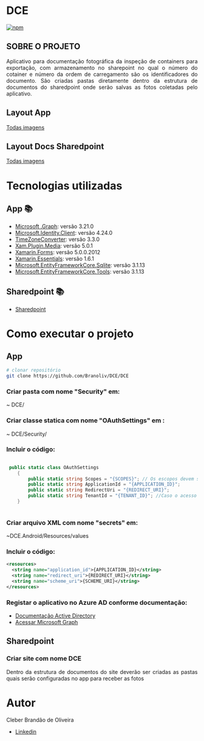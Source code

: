 # DCE

[![npm](https://img.shields.io/npm/l/react)](https://github.com/Branoliv/DCE/blob/master/LICENSE)


## SOBRE O PROJETO

<p align="justify">Aplicativo para documentação fotográfica da inspeção de containers para exportação, com armazenamento no sharepoint no qual o número do cotainer e número da ordem de carregamento são os identificadores do documento.  São criadas pastas diretamente dentro da estrutura de documentos do sharedpoint onde serão salvas as fotos 
 coletadas pelo aplicativo.</p>

## Layout App

<a href="https://github.com/Branoliv/DCE/blob/master/Assets/App/">Todas imagens</a>

## Layout Docs Sharedpoint

<a href="https://github.com/Branoliv/DCE/blob/master/Assets/Sharedpoint/">Todas imagens</a>

# Tecnologias utilizadas
## App :books:
     
   - [Microsoft .Graph](https://github.com/microsoftgraph/msgraph-sdk-dotnet): versão 3.21.0
   - [Microsoft.Identity.Client](https://www.nuget.org/packages/Microsoft.Identity.Client/): versão 4.24.0
   - [TimeZoneConverter](https://github.com/mattjohnsonpint/TimeZoneConverter): versão 3.3.0
   - [Xam.Plugin.Media](https://github.com/jamesmontemagno/MediaPlugin): versão 5.0.1
   - [Xamarin.Forms](https://github.com/xamarin/Xamarin.Forms): versão 5.0.0.2012
   - [Xamarin.Essentials](https://github.com/xamarin/Essentials): versão 1.6.1
   - [Microsoft.EntityFrameworkCore.Sqlite](https://www.nuget.org/packages/Microsoft.EntityFrameworkCore.Sqlite/): versão 3.1.13
   - [Microsoft.EntityFrameworkCore.Tools](https://www.nuget.org/packages/Microsoft.EntityFrameworkCore.Tools): versão 3.1.13

## Sharedpoint :books:

   - [Sharedpoint](https://www.microsoft.com/pt-br/microsoft-365/sharepoint/collaboration)


# Como executar o projeto

## App

```bash
# clonar repositório
git clone https://github.com/Branoliv/DCE/DCE
```

### Criar pasta com nome "Security" em:
~ DCE/
### Criar classe statica com nome "OAuthSettings" em :
~ DCE/Security/

### Incluir o código:

```C#

 public static class OAuthSettings
    {
        public static string Scopes = "{SCOPES}"; // Os escopos devem ser serparados por espaço
        public static string ApplicationId = "{APPLICATION_ID}";
        public static string RedirectUri = "{REDIRECT_URI}";
        public static string TenantId = "{TENANT_ID}"; //Caso o acesso seja realizado apenas por usuários do locatário.
    }
    
```

### Criar arquivo XML com nome "secrets" em:
~DCE.Android/Resources/values

### Incluir o código:

```xml
<resources>
  <string name="application_id">{APPLICATION_ID}</string>
  <string name="redirect_uri">{REDIRECT_URI}</string>
  <string name="scheme_uri">{SCHEME_URI}</string>
</resources>

```

### Registar o aplicativo no Azure AD conforme documentação:

- [Documentação Active Directory](https://docs.microsoft.com/pt-br/azure/active-directory/develop/quickstart-register-app)
- [Acessar Microsoft Graph](https://docs.microsoft.com/pt-br/graph/tutorials/xamarin)


## Sharedpoint

### Criar site com nome DCE
<p align="justify">Dentro da estrutura de documentos do site deverão ser criadas as pastas quais serão configuradas no app para receber as fotos</p>

# Autor

Cleber Brandão de Oliveira

- [Linkedin](https://www.linkedin.com/in/cleber-brand%C3%A3o-3a631a133)
